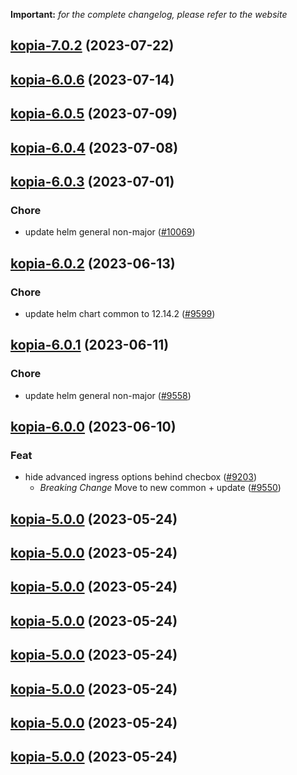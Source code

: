 **Important:**
*for the complete changelog, please refer to the website*




## [kopia-7.0.2](https://github.com/truecharts/charts/compare/kopia-6.0.6...kopia-7.0.2) (2023-07-22)




## [kopia-6.0.6](https://github.com/truecharts/charts/compare/kopia-6.0.5...kopia-6.0.6) (2023-07-14)




## [kopia-6.0.5](https://github.com/truecharts/charts/compare/kopia-6.0.4...kopia-6.0.5) (2023-07-09)




## [kopia-6.0.4](https://github.com/truecharts/charts/compare/kopia-6.0.3...kopia-6.0.4) (2023-07-08)




## [kopia-6.0.3](https://github.com/truecharts/charts/compare/kopia-6.0.2...kopia-6.0.3) (2023-07-01)

### Chore

- update helm general non-major ([#10069](https://github.com/truecharts/charts/issues/10069))
  
  


## [kopia-6.0.2](https://github.com/truecharts/charts/compare/kopia-6.0.1...kopia-6.0.2) (2023-06-13)

### Chore

- update helm chart common to 12.14.2 ([#9599](https://github.com/truecharts/charts/issues/9599))
  
  


## [kopia-6.0.1](https://github.com/truecharts/charts/compare/kopia-6.0.0...kopia-6.0.1) (2023-06-11)

### Chore

- update helm general non-major ([#9558](https://github.com/truecharts/charts/issues/9558))
  
  


## [kopia-6.0.0](https://github.com/truecharts/charts/compare/kopia-5.0.0...kopia-6.0.0) (2023-06-10)

### Feat

- hide advanced ingress options behind checbox ([#9203](https://github.com/truecharts/charts/issues/9203))
  - *Breaking Change* Move to new common + update ([#9550](https://github.com/truecharts/charts/issues/9550))
  
  


## [kopia-5.0.0](https://github.com/truecharts/charts/compare/kopia-4.0.9...kopia-5.0.0) (2023-05-24)




## [kopia-5.0.0](https://github.com/truecharts/charts/compare/kopia-4.0.9...kopia-5.0.0) (2023-05-24)




## [kopia-5.0.0](https://github.com/truecharts/charts/compare/kopia-4.0.9...kopia-5.0.0) (2023-05-24)




## [kopia-5.0.0](https://github.com/truecharts/charts/compare/kopia-4.0.9...kopia-5.0.0) (2023-05-24)




## [kopia-5.0.0](https://github.com/truecharts/charts/compare/kopia-4.0.9...kopia-5.0.0) (2023-05-24)




## [kopia-5.0.0](https://github.com/truecharts/charts/compare/kopia-4.0.9...kopia-5.0.0) (2023-05-24)




## [kopia-5.0.0](https://github.com/truecharts/charts/compare/kopia-4.0.9...kopia-5.0.0) (2023-05-24)




## [kopia-5.0.0](https://github.com/truecharts/charts/compare/kopia-4.0.9...kopia-5.0.0) (2023-05-24)
